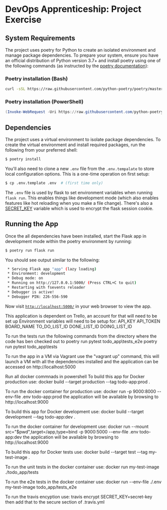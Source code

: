 # DevOps Apprenticeship: Project Exercise

## System Requirements

The project uses poetry for Python to create an isolated environment and manage package dependencies. To prepare your system, ensure you have an official distribution of Python version 3.7+ and install poetry using one of the following commands (as instructed by the [poetry documentation](https://python-poetry.org/docs/#system-requirements)):

### Poetry installation (Bash)

```bash
curl -sSL https://raw.githubusercontent.com/python-poetry/poetry/master/get-poetry.py | python
```

### Poetry installation (PowerShell)

```powershell
(Invoke-WebRequest -Uri https://raw.githubusercontent.com/python-poetry/poetry/master/get-poetry.py -UseBasicParsing).Content | python
```

## Dependencies

The project uses a virtual environment to isolate package dependencies. To create the virtual environment and install required packages, run the following from your preferred shell:

```bash
$ poetry install
```

You'll also need to clone a new `.env` file from the `.env.tempalate` to store local configuration options. This is a one-time operation on first setup:

```bash
$ cp .env.template .env  # (first time only)
```

The `.env` file is used by flask to set environment variables when running `flask run`. This enables things like development mode (which also enables features like hot reloading when you make a file change). There's also a [SECRET_KEY](https://flask.palletsprojects.com/en/1.1.x/config/#SECRET_KEY) variable which is used to encrypt the flask session cookie.

## Running the App

Once the all dependencies have been installed, start the Flask app in development mode within the poetry environment by running:
```bash
$ poetry run flask run
```

You should see output similar to the following:
```bash
 * Serving Flask app "app" (lazy loading)
 * Environment: development
 * Debug mode: on
 * Running on http://127.0.0.1:5000/ (Press CTRL+C to quit)
 * Restarting with fsevents reloader
 * Debugger is active!
 * Debugger PIN: 226-556-590
```
Now visit [`http://localhost:5000/`](http://localhost:5000/) in your web browser to view the app.



This application is dependent on Trello, an account for that will need to be set up
Environment variables will need to be setup for:
API_KEY
API_TOKEN
BOARD_NAME
TO_DO_LIST_ID
DONE_LIST_ID
DOING_LIST_ID


To run the tests run the following commands from the directory where the code has ben checked out to
poetry run pytest todo_app\tests_e2e
poetry run pytest todo_app\tests  



To run the app in a VM via Vagrant use the "vagrant up" command, this will launch a VM with all the dependencies installed and the application can be accessed on http://localhost:5000


Run all docker commnads in powershell
To build this app for Docker production use:
docker build --target production --tag todo-app:prod .

To run the docker container for production use:
docker run -p 9000:8000 --env-file .env todo-app:prod
the application will be available by browsing to http://localhost:9000


To build this app for Docker development use:
docker build --target development --tag todo-app:dev .

To run the docker container for development use:
docker run --mount src="$pwd",target=/app,type=bind -p 9000:5000 --env-file .env todo-app:dev
the application will be available by browsing to http://localhost:9000

To build this app for Docker tests use:
docker build --target test --tag my-test-image .

To run the unit tests in the docker container use:
docker run my-test-image ./todo_app/tests

To run the e2e tests in the docker container use:
docker run --env-file ./.env my-test-image todo_app/tests_e2e

To run the travis encyption use:
travis encrypt SECRET_KEY=secret-key
then add that to the secure section of .travis.yml